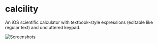 # calcility
An iOS scientific calculator with textbook-style expressions (editable like regular text) and uncluttered keypad.

![Screenshots](https://github.com/dingcurie/calcility/blob/aea7768e3021eae053ac5e1a9409a2df9d415d58/artwork/Screenshots/web.jpg)

